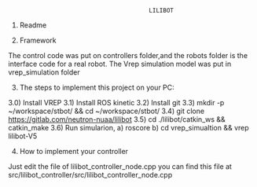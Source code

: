                                             LILIBOT

1) Readme

2) Framework

The control code was put on controllers folder,and the robots folder is the interface code for a real robot. The Vrep simulation model was put in vrep_simulation folder

3) The steps to implement this project on your PC:

3.0) Install VREP
3.1) Install ROS kinetic
3.2) Install git
3.3) mkdir -p ~/workspace/stbot/ && cd ~/workspace/stbot/
3.4) git clone https://gitlab.com/neutron-nuaa/lilibot
3.5) cd ./lilibot/catkin_ws && catkin_make
3.6) Run simularion, 
    a) roscore
    b) cd vrep_simualtion && vrep lilibot-V5

4) How to implement your controller

 Just edit the file of lilibot_controller_node.cpp
you can find this file at src/lilibot_controller/src/lilibot_controller_node.cpp

